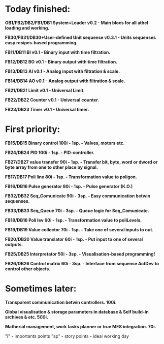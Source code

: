 # Today finished: #
**OB1/FB2/DB2/FB1/DB1 System+Loader v0.2   	   - Main blocs for all athel loading and working.**

**FB30/FB31/DB30+User-defined Unit sequense v0.3.1 - Units sequenses easy resipes-based programming.**

**FB11/DB11 BI v0.1 	- Binary input with time filtration.**

**FB12/DB12 BO v0.1 	- Binary output with time filtration.**

**FB13/DB13 AI v0.1 	- Analog input with filtration & scale.**

**FB14/DB14 AO v0.1 	- Analog output with filtration & scale.**

**FB21/DB21 Limit v0.1    - Universal Limit.**

**FB22/DB22 Counter v0.1 	- Universal counter.**

**FB23/DB23 Timer v0.1 	- Universal timer.**




# First priority: #

**FB15/DB15 Binary control   100i - 1sp. - Valves, motors etc.**

**FB24/DB24 PID		   100i - 1sp. - PID-controller.**

**FB27/DB27 value transfer    90i - 1sp. - Transfer bit, byte, word or dword or byte array from one to other place by signal.**

**FB17/DB17 Poli line 	    80i - 1sp. - Transformation value to poligon.**

**FB16/DB16 Pulse generator   80i - 1sp. - Pulse generator (K.O.)**

**FB32/DB32 Seq\_Comunicate    90i - 3sp. - Easy communication betwin sequenses.**

**FB33/DB33 Seq\_Queue	    70i - 3sp. - Queue logic for Seq\_Comunicate.**

**FB18/DB18 Poli lev 	    60i - 1sp. - Transformation value to poliLevels.**

**FB19/DB19 Value collector   70i - 1sp. - Take one of several inputs to out.**

**FB20/DB20 Value translator  60i - 1sp. - Put input to one of several outputs.**

**FB25/DB25 Interpretator	    50i - 3sp. - Visualisation-based programming!**

**FB26/DB26 Control matrix    60i - 3sp. - Interface from sequense ActDev to control other objects.**




# Sometimes later: #
**Transparent communication betwin controllers. 100i.**

**Global visualisation & storage parameters in database & Self build-in archives & etc. 500i.**

**Matherial management, work tasks planner or true MES integration. 70i.**

"i" - importants points
"sp" - story points - ideal working day